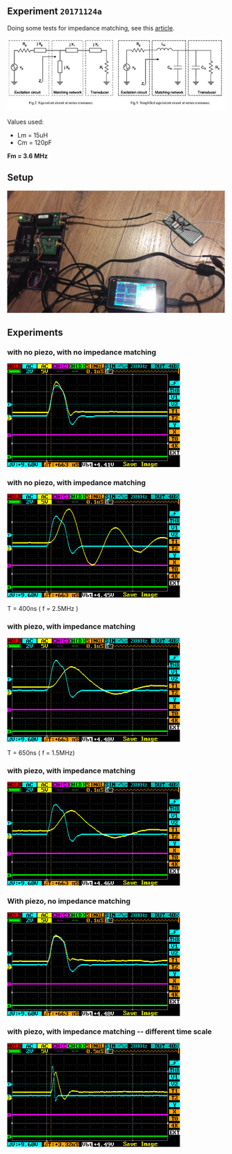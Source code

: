 ## Experiment `20171124a`

Doing some tests for impedance matching, see this [article](/include/impedance/1-s2.0-S1875389210001331-main.pdf).

![](/cletus/IMN/imn.jpg)

Values used: 

* Lm = 15uH
* Cm = 120pF

__Fm = 3.6 MHz__

## Setup

![](/cletus/IMN/20171124_222636.jpg)

## Experiments

### with no piezo, with no impedance matching

![](/cletus/IMN/o_empty.png)

### with no piezo, with impedance matching

![](/cletus/IMN/o_LC.png)

T = 400ns ( f = 2.5MHz )

### with piezo, with impedance matching

![](/cletus/IMN/o_w_IMN.png)

T = 650ns ( f = 1.5MHz)

### with piezo, with impedance matching

![](/cletus/IMN/o_LC-loaded.png)
 
### With piezo, no impedance matching

![](/cletus/IMN/o_no_IMN.png)


### with piezo, with impedance matching -- different time scale

![](/cletus/IMN/o_w_IMN-time2.png)





